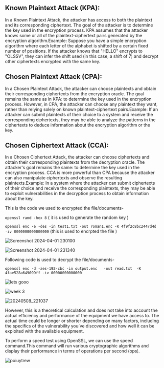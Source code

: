 
## Known Plaintext Attack (KPA):
In a Known Plaintext Attack, the attacker has access to both the plaintext and its corresponding ciphertext. The goal of the attacker is to determine the key used in the encryption process. KPA assumes that the attacker knows some or all of the plaintext-ciphertext pairs generated by the encryption algorithm.Example: Suppose you have a simple encryption algorithm where each letter of the alphabet is shifted by a certain fixed number of positions. If the attacker knows that "HELLO" encrypts to "OLSSV", they can infer the shift used (in this case, a shift of 7) and decrypt other ciphertexts encrypted with the same key.

## Chosen Plaintext Attack (CPA):
In a Chosen Plaintext Attack, the attacker can choose plaintexts and obtain their corresponding ciphertexts from the encryption oracle. The goal remains the same as in KPA: to determine the key used in the encryption process. However, in CPA, the attacker can choose any plaintext they want, rather than relying solely on known plaintext-ciphertext pairs.Example: If an attacker can submit plaintexts of their choice to a system and receive the corresponding ciphertexts, they may be able to analyze the patterns in the ciphertexts to deduce information about the encryption algorithm or the key.

## Chosen Ciphertext Attack (CCA):
In a Chosen Ciphertext Attack, the attacker can choose ciphertexts and obtain their corresponding plaintexts from the decryption oracle. The attacker's goal remains the same: to determine the key used in the encryption process. CCA is more powerful than CPA because the attacker can also manipulate ciphertexts and observe the resulting plaintexts.Example: In a system where the attacker can submit ciphertexts of their choice and receive the corresponding plaintexts, they may be able to exploit vulnerabilities in the decryption process to obtain information about the key.


This is the code we used to encrypted the file/documents-


`openssl rand -hex 8` ( it is used to generate the random key )


`openssl enc -e -des -in test1.txt -out roman1.enc -K 4f9f2c8bc2447d4d -iv 0000000000000000` (this is used to encrpted the file )

![Screenshot 2024-04-01 230100](https://github.com/cquict/coit13240y24t1-journal-thelordu/assets/141191700/80f514e2-e5f2-4205-8fc4-72b737f03904)

![Screenshot 2024-04-01 231340](https://github.com/cquict/coit13240y24t1-journal-thelordu/assets/141191700/907dfe1b-30b3-4559-82fd-537c31df7fe9)

Following code is used to decrypt the file/documents-

`openssl enc -d -aes-192-cbc -in output.enc   -out read.txt  -K 4fae528a649099ff -iv 00000000000000`


![lets gooo](https://github.com/cquict/coit13240y24t1-journal-thelordu/assets/141191700/6e1f050e-4a53-4c7c-ad6e-6ba57660fc40)





![week 3](https://github.com/cquict/coit13240y24t1-journal-thelordu/assets/141191700/9c373d49-64ae-4f0b-88e8-af6b7ddb9a84)







![20240508_221037](https://github.com/cquict/coit13240y24t1-journal-thelordu/assets/141191700/9e302564-8d4a-4688-a85e-a5dd8808d2f2)




However, this is a theoretical calculation and does not take into account the actual efficiency and performance of the equipment we have access to. The actual time could be longer or shorter depending on many factors, including the specifics of the vulnerability you’ve discovered and how well it can be exploited with the available equipment.



To perform a speed test using OpenSSL, we can use the speed command.This command will run various cryptographic algorithms and display their performance in terms of operations per second (ops).

![poiuytrew](https://github.com/cquict/coit13240y24t1-journal-thelordu/assets/141191700/d81080bd-f2a7-43f6-a409-92b8f4881b16)






